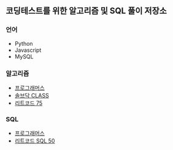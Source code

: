 ## 코딩테스트를 위한 알고리즘 및 SQL 풀이 저장소

### 언어

-   Python
-   Javascript
-   MySQL

### 알고리즘

-   [프로그래머스](https://school.programmers.co.kr/learn/challenges?order=recent&page=1&languages=python3%2Cjavascript&levels=2%2C3)
-   [솔브닥 CLASS](https://solved.ac/class)
-   [리트코드 75](https://leetcode.com/studyplan/leetcode-75/)

### SQL

-   [프로그래머스](https://school.programmers.co.kr/learn/challenges?order=acceptance_asc&page=1&languages=mysql)
-   [리트코드 SQL 50](https://leetcode.com/studyplan/leetcode-75/)
